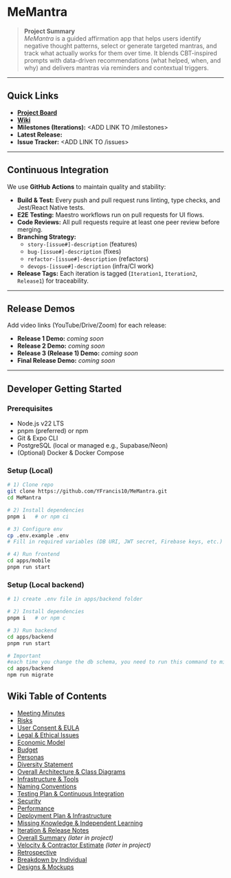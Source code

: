 # MeMantra

> **Project Summary**  
> *MeMantra* is a guided affirmation app that helps users identify negative thought patterns, select or generate targeted mantras, and track what actually works for them over time. It blends CBT-inspired prompts with data-driven recommendations (what helped, when, and why) and delivers mantras via reminders and contextual triggers.

---

## Quick Links
- **[Project Board](https://github.com/users/YFrancis10/projects/1)**
- **[Wiki](https://github.com/YFrancis10/MeMantra/wiki)**
- **Milestones (Iterations):** <ADD LINK TO /milestones>
- **Latest Release:** <ADD LINK AFTER FIRST TAG>
- **Issue Tracker:** <ADD LINK TO /issues>

---

## Continuous Integration
We use **GitHub Actions** to maintain quality and stability:  
- **Build & Test:** Every push and pull request runs linting, type checks, and Jest/React Native tests.  
- **E2E Testing:** Maestro workflows run on pull requests for UI flows.  
- **Code Reviews:** All pull requests require at least one peer review before merging.  
- **Branching Strategy:**  
  - `story-[issue#]-description` (features)  
  - `bug-[issue#]-description` (fixes)  
  - `refactor-[issue#]-description` (refactors)  
  - `devops-[issue#]-description` (infra/CI work)  
- **Release Tags:** Each iteration is tagged (`Iteration1`, `Iteration2`, `Release1`) for traceability.

---

## Release Demos
Add video links (YouTube/Drive/Zoom) for each release:  
- **Release 1 Demo:** _coming soon_  
- **Release 2 Demo:** _coming soon_  
- **Release 3 (Release 1) Demo:** _coming soon_  
- **Final Release Demo:** _coming soon_  

---

## Developer Getting Started

### Prerequisites
- Node.js v22 LTS  
- pnpm (preferred) or npm  
- Git & Expo CLI  
- PostgreSQL (local or managed e.g., Supabase/Neon)  
- (Optional) Docker & Docker Compose  

### Setup (Local)
```bash
# 1) Clone repo
git clone https://github.com/YFrancis10/MeMantra.git
cd MeMantra

# 2) Install dependencies
pnpm i   # or npm ci

# 3) Configure env
cp .env.example .env
# Fill in required variables (DB URI, JWT secret, Firebase keys, etc.)

# 4) Run frontend
cd apps/mobile
pnpm run start


```
### Setup (Local backend)
```bash
# 1) create .env file in apps/backend folder

# 2) Install dependencies
pnpm i   # or npm c

# 3) Run backend
cd apps/backend
pnpm run start

# Important
#each time you change the db schema, you need to run this command to migrate them to postgres:
cd apps/backend
npm run migrate

```
## Wiki Table of Contents
- [Meeting Minutes](https://github.com/YFrancis10/MeMantra/wiki/Meeting-Minutes)  
- [Risks](https://github.com/YFrancis10/MeMantra/wiki/Risks)  
- [User Consent & EULA](https://github.com/YFrancis10/MeMantra/wiki/User-Consent-&-EULA)  
- [Legal & Ethical Issues](https://github.com/YFrancis10/MeMantra/wiki/Legal-&-Ethical-Issues)  
- [Economic Model](https://github.com/YFrancis10/MeMantra/wiki/Economic-Model)  
- [Budget](https://github.com/YFrancis10/MeMantra/wiki/Budget)  
- [Personas](https://github.com/YFrancis10/MeMantra/wiki/Personas)  
- [Diversity Statement](https://github.com/YFrancis10/MeMantra/wiki/Diversity-Statement)  
- [Overall Architecture & Class Diagrams](https://github.com/YFrancis10/MeMantra/wiki/Overall-Architecture-&-Class-Diagrams)  
- [Infrastructure & Tools](https://github.com/YFrancis10/MeMantra/wiki/Infrastructure-&-Tools)  
- [Naming Conventions](https://github.com/YFrancis10/MeMantra/wiki/Naming-Conventions)  
- [Testing Plan & Continuous Integration](https://github.com/YFrancis10/MeMantra/wiki/Testing-Plan-&-Continuous-Integration)  
- [Security](https://github.com/YFrancis10/MeMantra/wiki/Security)  
- [Performance](https://github.com/YFrancis10/MeMantra/wiki/Performance)  
- [Deployment Plan & Infrastructure](https://github.com/YFrancis10/MeMantra/wiki/Deployment-Plan-&-Infrastructure)  
- [Missing Knowledge & Independent Learning](https://github.com/YFrancis10/MeMantra/wiki/Missing-Knowledge-&-Independent-Learning)  
- [Iteration & Release Notes](https://github.com/YFrancis10/MeMantra/wiki/Iteration-&-Release-Notes)  
- [Overall Summary](https://github.com/YFrancis10/MeMantra/wiki/Overall-Summary) _(later in project)_  
- [Velocity & Contractor Estimate](https://github.com/YFrancis10/MeMantra/wiki/Velocity-&-Contractor-Estimate) _(later in project)_  
- [Retrospective](https://github.com/YFrancis10/MeMantra/wiki/Retrospective)  
- [Breakdown by Individual](https://github.com/YFrancis10/MeMantra/wiki/Breakdown-by-Individual)  
- [Designs & Mockups](https://github.com/YFrancis10/MeMantra/wiki/Designs-&-Mockups)  
